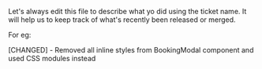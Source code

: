 Let's always edit this file to describe what yo did using the ticket name. It will help us to keep track of what's recently been released or merged.

For eg:

[CHANGED] - Removed all inline styles from BookingModal component and used CSS modules instead